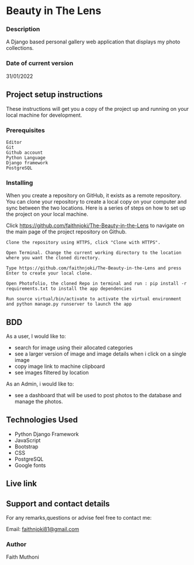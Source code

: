 # Beauty in The Lens


### Description

A Django based personal gallery web application that displays my photo collections.


### Date of current version

31/01/2022

## Project setup instructions

These instructions will get you a copy of the project up and running on your local machine for development.

### Prerequisites

```
Editor
Git
Github account
Python Language
Django framework
PostgreSQL
```

### Installing

When you create a repository on GitHub, it exists as a remote repository. You can clone your repository to create a local copy on your computer and sync between the two locations. Here is a series of steps on how to set up the project on your local machine.

Click  https://github.com/faithnjoki/The-Beauty-in-the-Lens  to navigate on the main page of the project repository on Github.

```
Clone the repository using HTTPS, click "Clone with HTTPS".
```

```
Open Terminal. Change the current working directory to the location where you want the cloned directory.
```

```
Type https://github.com/faithnjoki/The-Beauty-in-the-Lens and press Enter to create your local clone.

```

```
Open Photofolio, the cloned Repo in terminal and run : pip install -r requirements.txt to install the app dependencies

```

```
Run source virtual/bin/activate to activate the virtual environment and python manage.py runserver to launch the app

```

## BDD

As a user, I would like to:
-  search for image using their allocated categories
-  see a larger version of image and image details when i click on a single image
-  copy image link to machine clipboard
-  see images filtered by location

As an Admin, i would like to:
- see a dashboard that will be used to post photos to the database and manage the photos.

## Technologies Used

- Python Django Framework
- JavaScript
- Bootstrap
- CSS
- PostgreSQL
- Google fonts

## Live link


## Support and contact details

For any remarks,questions or advise feel free to contact me:

Email: faithnjoki81@gmail.com

### Author
Faith Muthoni